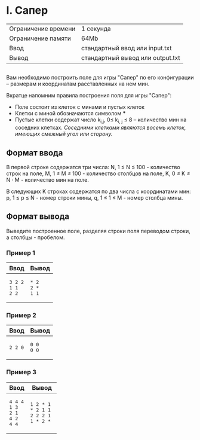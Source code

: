 <div class="problem-statement">
   <div class="header">
      <h1 class="title">I. Сапер</h1>
      <table>
         <tr class="time-limit">
            <td class="property-title">Ограничение времени</td>
            <td>1&nbsp;секунда</td>
         </tr>
         <tr class="memory-limit">
            <td class="property-title">Ограничение памяти</td>
            <td>64Mb</td>
         </tr>
         <tr class="input-file">
            <td class="property-title">Ввод</td>
            <td colspan="1">стандартный ввод или input.txt</td>
         </tr>
         <tr class="output-file">
            <td class="property-title">Вывод</td>
            <td colspan="1">стандартный вывод или output.txt</td>
         </tr>
      </table>
   </div>
   <h2></h2>
   <div class="legend"><span style="">
         <p>Вам необходимо построить поле для игры "Сапер" по его конфигурации &ndash; размерам и координатам расставленных на нем мин.</p></span><p>Вкратце напомним правила построения поля для игры "Сапер": 
         <ul>
            <li>Поле состоит из клеток с минами и пустых клеток </li>
            <li>Клетки с миной обозначаются символом <span style="font-weight:bold;">*</span> 
            </li>
            <li>Пустые клетки содержат число <span class="tex-math-text">k<sub>i,j</sub>, 0&le; k<sub>i, j</sub> &le; 8</span> &ndash; количество мин на соседних клетках. <span style="font-style:italic;">Соседними клетками являются восемь клеток, имеющих смежный угол или сторону.</span> 
            </li>
         </ul>
      </p>
   </div>
   <h2>Формат ввода</h2>
   <div class="input-specification"><span style="">
         <p>В первой строке содержатся три числа: <span class="tex-math-text">N, 1 &le; N &le; 100</span> - количество строк на поле, <span class="tex-math-text">M, 1 &le; M &le; 100</span> - количество столбцов на поле, <span class="tex-math-text">K, 0 &le; K &le; N &#x22C5; M</span> - количество мин на поле.<br></p></span><p>В следующих <span class="tex-math-text">K</span> строках содержатся по два числа с координатами мин: <span class="tex-math-text">p, 1 &le; p &le; N</span> - номер строки мины, <span class="tex-math-text">q, 1 &le; 1 &le; M</span> - номер столбца мины.
      </p>
      <p></p>
   </div>
   <h2>Формат вывода</h2>
   <div class="output-specification"><span style="">
         <p>Выведите построенное поле, разделяя строки поля переводом строки, а столбцы - пробелом.</p></span></div>
   <h3>Пример 1</h3>
   <table class="sample-tests">
      <thead>
         <tr>
            <th>Ввод</th>
            <th>Вывод</th>
         </tr>
      </thead>
      <tbody>
         <tr>
            <td><pre>3 2 2
1 1
2 2
</pre></td>
            <td><pre>* 2
2 *
1 1
</pre></td>
         </tr>
      </tbody>
   </table>
   <h3>Пример 2</h3>
   <table class="sample-tests">
      <thead>
         <tr>
            <th>Ввод</th>
            <th>Вывод</th>
         </tr>
      </thead>
      <tbody>
         <tr>
            <td><pre>2 2 0
</pre></td>
            <td><pre>0 0
0 0
</pre></td>
         </tr>
      </tbody>
   </table>
   <h3>Пример 3</h3>
   <table class="sample-tests">
      <thead>
         <tr>
            <th>Ввод</th>
            <th>Вывод</th>
         </tr>
      </thead>
      <tbody>
         <tr>
            <td><pre>4 4 4
1 3
2 1
4 2
4 4
</pre></td>
            <td><pre>1 2 * 1 
* 2 1 1 
2 2 2 1 
1 * 2 * 
</pre></td>
         </tr>
      </tbody>
   </table>
</div></div>
